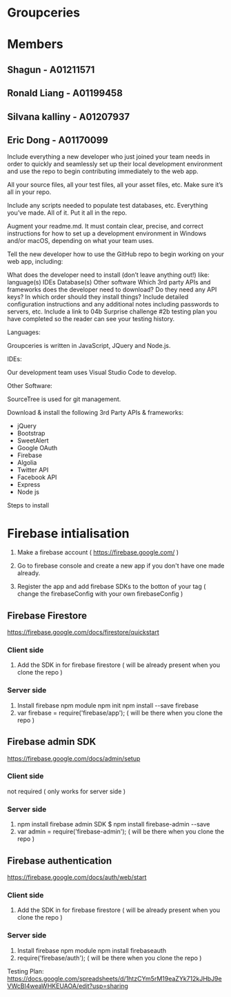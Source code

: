 # Groupceries

# Members
## Shagun - A01211571
## Ronald Liang - A01199458
## Silvana kalliny - A01207937
## Eric Dong - A01170099

Include everything a new developer who just joined your team needs in order to quickly and seamlessly set up their local development environment and use the repo to begin contributing immediately to the web app.

All your source files, all your test files, all your asset files, etc. Make sure it’s all in your repo. 

Include any scripts needed to populate test databases, etc. Everything you’ve made. All of it. Put it all in the repo.

Augment your readme.md. It must contain clear, precise, and correct instructions for how to set up a development environment in Windows and/or macOS, depending on what your team uses.

Tell the new developer how to use the GitHub repo to begin working on your web app, including:

What does the developer need to install (don’t leave anything out!) like:
language(s)
IDEs
Database(s)
Other software
Which 3rd party APIs and frameworks does the developer need to download?
Do they need any API keys?
In which order should they install things?
Include detailed configuration instructions and any additional notes including passwords to servers, etc.
Include a link to 04b Surprise challenge #2b testing plan you have completed so the reader can see your testing history.

Languages:

Groupceries is written in JavaScript, JQuery and Node.js.

IDEs:

Our development team uses Visual Studio Code to develop.

Other Software:

SourceTree is used for git management.

Download & install the following 3rd Party APIs & frameworks:
- jQuery
- Bootstrap
- SweetAlert
- Google OAuth
- Firebase
- Algolia
- Twitter API
- Facebook API
- Express
- Node js

Steps to install
# Firebase intialisation
1. Make a firebase account ( https://firebase.google.com/ )
2. Go to firebase console and create a new app if you don't have one made already.
3. Register the app and add firebase SDKs to the botton of your <body> tag ( change the firebaseConfig with your own firebaseConfig )
    <!-- The core Firebase JS SDK is always required and must be listed first -->
    <script src="https://www.gstatic.com/firebasejs/7.14.5/firebase-app.js"></script>

    <!-- TODO: Add SDKs for Firebase products that you want to use
         https://firebase.google.com/docs/web/setup#available-libraries -->

    <script>
      // Your web app's Firebase configuration
      var firebaseConfig = {
        apiKey: "Your_api_key",
        authDomain: "auth_domain_provided_by_firebaese",
        databaseURL: "database_url_provided_by_firebaese",
        projectId: "projectID_provided_by_firebaese",
        storageBucket: "storage_bucket_provided_by_firebaese",
        messagingSenderId: "*******",
        appId: "Your_app_Id_provided_by_firebase"
      };
      // Initialize Firebase
      firebase.initializeApp(firebaseConfig);
    </script>

## Firebase Firestore
https://firebase.google.com/docs/firestore/quickstart

### Client side
1. Add the SDK in for firebase firestore ( will be already present when you clone the repo )

### Server side
1. Install firebase npm module
    npm init
    npm install --save firebase
2. var firebase = require('firebase/app'); ( will be there when you clone the repo )

## Firebase admin SDK
https://firebase.google.com/docs/admin/setup

### Client side 
not required ( only works for server side )

### Server side
1. npm install firebase admin SDK
    $ npm install firebase-admin --save
2. var admin = require('firebase-admin'); ( will be there when you clone the repo )

## Firebase authentication
https://firebase.google.com/docs/auth/web/start

### Client side
1. Add the SDK in for firebase firestore ( will be already present when you clone the repo )

### Server side
1. Install firebase npm module
    npm install firebaseauth
2. require('firebase/auth'); ( will be there when you clone the repo )

Testing Plan: 
https://docs.google.com/spreadsheets/d/1htzCYm5rM19eaZYk712kJHbJ9eVWcBI4weaWHKEUAOA/edit?usp=sharing
